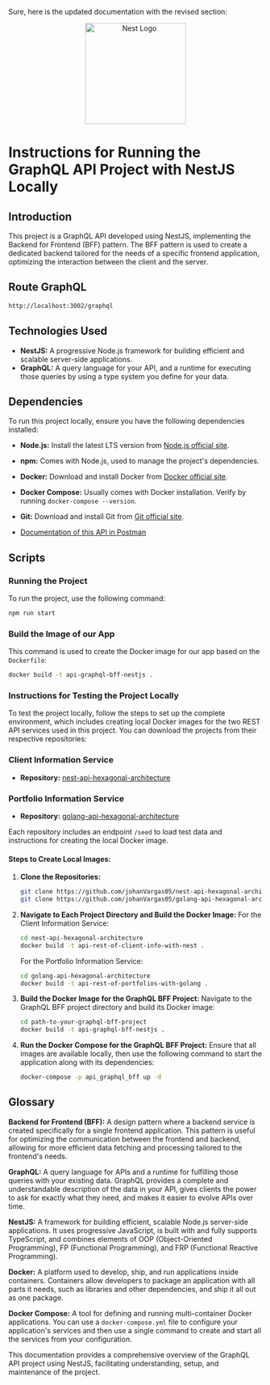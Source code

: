 Sure, here is the updated documentation with the revised section:

<p align="center">
  <a href="http://nestjs.com/" target="blank"><img src="https://nestjs.com/img/logo-small.svg" width="200" alt="Nest Logo" /></a>
</p>

# Instructions for Running the GraphQL API Project with NestJS Locally

## Introduction

This project is a GraphQL API developed using NestJS, implementing the Backend for Frontend (BFF) pattern. The BFF pattern is used to create a dedicated backend tailored for the needs of a specific frontend application, optimizing the interaction between the client and the server.

## Route GraphQL

```sh
http://localhost:3002/graphql
```

## Technologies Used

- **NestJS:** A progressive Node.js framework for building efficient and scalable server-side applications.
- **GraphQL:** A query language for your API, and a runtime for executing those queries by using a type system you define for your data.

## Dependencies

To run this project locally, ensure you have the following dependencies installed:

- **Node.js:** Install the latest LTS version from [Node.js official site](https://nodejs.org/).
- **npm:** Comes with Node.js, used to manage the project's dependencies.
- **Docker:** Download and install Docker from [Docker official site](https://www.docker.com/products/docker-desktop).
- **Docker Compose:** Usually comes with Docker installation. Verify by running `docker-compose --version`.
- **Git:** Download and install Git from [Git official site](https://git-scm.com/).

- [Documentation of this API in Postman](https://www.postman.com/tyrcode/workspace/backend-for-front-end-go-nest-js)

## Scripts

### Running the Project

To run the project, use the following command:

```sh
npm run start
```

### Build the Image of our App

This command is used to create the Docker image for our app based on the `Dockerfile`:

```sh
docker build -t api-graphql-bff-nestjs .
```

### Instructions for Testing the Project Locally

To test the project locally, follow the steps to set up the complete environment, which includes creating local Docker images for the two REST API services used in this project. You can download the projects from their respective repositories:

### Client Information Service

- **Repository:** [nest-api-hexagonal-architecture](https://github.com/johanVargas05/nest-api-hexagonal-architecture)

### Portfolio Information Service

- **Repository:** [golang-api-hexagonal-architecture](https://github.com/johanVargas05/golang-api-hexagonal-architecture)

Each repository includes an endpoint `/seed` to load test data and instructions for creating the local Docker image.

#### Steps to Create Local Images:

1. **Clone the Repositories:**

   ```sh
   git clone https://github.com/johanVargas05/nest-api-hexagonal-architecture
   git clone https://github.com/johanVargas05/golang-api-hexagonal-architecture
   ```

2. **Navigate to Each Project Directory and Build the Docker Image:**
   For the Client Information Service:

   ```sh
   cd nest-api-hexagonal-architecture
   docker build -t api-rest-of-client-info-with-nest .
   ```

   For the Portfolio Information Service:

   ```sh
   cd golang-api-hexagonal-architecture
   docker build -t api-rest-of-portfolios-with-golang .
   ```

3. **Build the Docker Image for the GraphQL BFF Project:**
   Navigate to the GraphQL BFF project directory and build its Docker image:

   ```sh
   cd path-to-your-graphql-bff-project
   docker build -t api-graphql-bff-nestjs .
   ```

4. **Run the Docker Compose for the GraphQL BFF Project:**
   Ensure that all images are available locally, then use the following command to start the application along with its dependencies:
   ```sh
   docker-compose -p api_graphql_bff up -d
   ```

## Glossary

**Backend for Frontend (BFF):**
A design pattern where a backend service is created specifically for a single frontend application. This pattern is useful for optimizing the communication between the frontend and backend, allowing for more efficient data fetching and processing tailored to the frontend's needs.

**GraphQL:**
A query language for APIs and a runtime for fulfilling those queries with your existing data. GraphQL provides a complete and understandable description of the data in your API, gives clients the power to ask for exactly what they need, and makes it easier to evolve APIs over time.

**NestJS:**
A framework for building efficient, scalable Node.js server-side applications. It uses progressive JavaScript, is built with and fully supports TypeScript, and combines elements of OOP (Object-Oriented Programming), FP (Functional Programming), and FRP (Functional Reactive Programming).

**Docker:**
A platform used to develop, ship, and run applications inside containers. Containers allow developers to package an application with all parts it needs, such as libraries and other dependencies, and ship it all out as one package.

**Docker Compose:**
A tool for defining and running multi-container Docker applications. You can use a `docker-compose.yml` file to configure your application's services and then use a single command to create and start all the services from your configuration.

This documentation provides a comprehensive overview of the GraphQL API project using NestJS, facilitating understanding, setup, and maintenance of the project.
